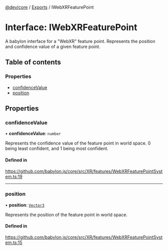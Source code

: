 [@dev/core](../README.md) / [Exports](../modules.md) / IWebXRFeaturePoint

# Interface: IWebXRFeaturePoint

A babylon interface for a "WebXR" feature point.
Represents the position and confidence value of a given feature point.

## Table of contents

### Properties

- [confidenceValue](IWebXRFeaturePoint.md#confidencevalue)
- [position](IWebXRFeaturePoint.md#position)

## Properties

### confidenceValue

• **confidenceValue**: `number`

Represents the confidence value of the feature point in world space. 0 being least confident, and 1 being most confident.

#### Defined in

https://github.com/babylon.js/core/src/XR/features/WebXRFeaturePointSystem.ts:19

___

### position

• **position**: [`Vector3`](../classes/Vector3.md)

Represents the position of the feature point in world space.

#### Defined in

https://github.com/babylon.js/core/src/XR/features/WebXRFeaturePointSystem.ts:15
